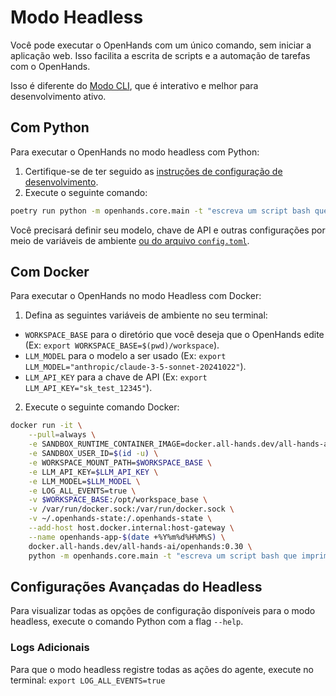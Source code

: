 # Modo Headless

Você pode executar o OpenHands com um único comando, sem iniciar a aplicação web.
Isso facilita a escrita de scripts e a automação de tarefas com o OpenHands.

Isso é diferente do [Modo CLI](cli-mode), que é interativo e melhor para desenvolvimento ativo.

## Com Python

Para executar o OpenHands no modo headless com Python:
1. Certifique-se de ter seguido as [instruções de configuração de desenvolvimento](https://github.com/All-Hands-AI/OpenHands/blob/main/Development.md).
2. Execute o seguinte comando:
```bash
poetry run python -m openhands.core.main -t "escreva um script bash que imprima oi"
```

Você precisará definir seu modelo, chave de API e outras configurações por meio de variáveis de ambiente
[ou do arquivo `config.toml`](https://github.com/All-Hands-AI/OpenHands/blob/main/config.template.toml).

## Com Docker

Para executar o OpenHands no modo Headless com Docker:

1. Defina as seguintes variáveis de ambiente no seu terminal:

- `WORKSPACE_BASE` para o diretório que você deseja que o OpenHands edite (Ex: `export WORKSPACE_BASE=$(pwd)/workspace`).
- `LLM_MODEL` para o modelo a ser usado (Ex: `export LLM_MODEL="anthropic/claude-3-5-sonnet-20241022"`).
- `LLM_API_KEY` para a chave de API (Ex: `export LLM_API_KEY="sk_test_12345"`).

2. Execute o seguinte comando Docker:

```bash
docker run -it \
    --pull=always \
    -e SANDBOX_RUNTIME_CONTAINER_IMAGE=docker.all-hands.dev/all-hands-ai/runtime:0.30-nikolaik \
    -e SANDBOX_USER_ID=$(id -u) \
    -e WORKSPACE_MOUNT_PATH=$WORKSPACE_BASE \
    -e LLM_API_KEY=$LLM_API_KEY \
    -e LLM_MODEL=$LLM_MODEL \
    -e LOG_ALL_EVENTS=true \
    -v $WORKSPACE_BASE:/opt/workspace_base \
    -v /var/run/docker.sock:/var/run/docker.sock \
    -v ~/.openhands-state:/.openhands-state \
    --add-host host.docker.internal:host-gateway \
    --name openhands-app-$(date +%Y%m%d%H%M%S) \
    docker.all-hands.dev/all-hands-ai/openhands:0.30 \
    python -m openhands.core.main -t "escreva um script bash que imprima oi"
```

## Configurações Avançadas do Headless

Para visualizar todas as opções de configuração disponíveis para o modo headless, execute o comando Python com a flag `--help`.

### Logs Adicionais

Para que o modo headless registre todas as ações do agente, execute no terminal: `export LOG_ALL_EVENTS=true`
